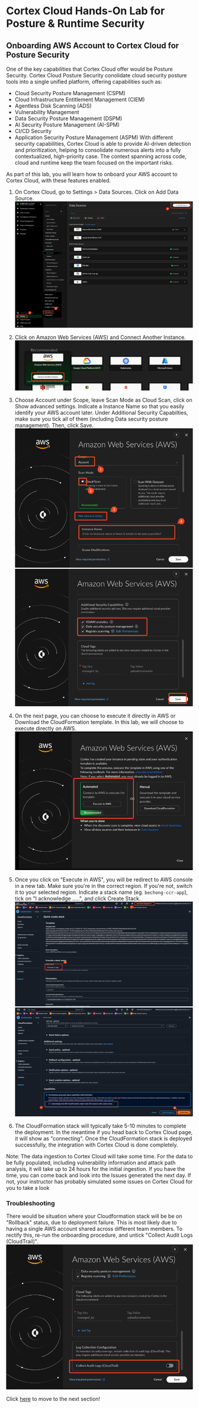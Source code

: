 # Cortex Cloud Hands-On Lab for Posture & Runtime Security
## Onboarding AWS Account to Cortex Cloud for Posture Security
One of the key capabilities that Cortex Cloud offer would be Posture Security. Cortex Cloud Posture Security conolidate cloud security posture tools into a single unified platform, offering capabilities such as:
* Cloud Security Posture Management (CSPM)
* Cloud Infrastructure Entitlement Management (CIEM)
* Agentless Disk Scanning (ADS)
* Vulnerability Management
* Data Security Posture Management (DSPM)
* AI Security Posture Management (AI-SPM)
* CI/CD Security
* Application Security Posture Management (ASPM)
With different security capabilities, Cortex Cloud is able to provide AI-driven detection and prioritization, helping to consolidate numerous alerts into a fully contextualized, high-priority case. The context spanning across code, cloud and runtime keep the team focused on the important risks. 

As part of this lab, you will learn how to onboard your AWS account to Cortex Cloud, with these features enabled. 

1. On Cortex Cloud, go to Settings > Data Sources. Click on Add Data Source.
![](/resources/cc-02.png?raw=true)

2. Click on Amazon Web Services (AWS) and Connect Another Instance.
![](/resources/cc-03.png?raw=true)

3. Choose Account under Scope, leave Scan Mode as Cloud Scan, click on Show advanced settings. Indicate a Instance Name so that you easily identify your AWS account later. Under Additional Security Capabilties, make sure you tick all of them (including Data security posture management). Then, click Save.
![](/resources/cc-04.png?raw=true)
![](/resources/cc-05.png?raw=true)

4. On the next page, you can choose to execute it directly in AWS or Download the CloudFormation template. In this lab, we will choose to execute directly on AWS.
![](/resources/cc-06.png?raw=true)

5. Once you click on "Execute in AWS", you will be redirect to AWS console in a new tab. Make sure you're in the correct region. If you're not, switch it to your selected region. Indicate a stack name (eg. `bechong-ccr-app`), tick on "I acknowledge .....", and click Create Stack.
![](/resources/cc-07.png?raw=true)
![](/resources/cc-08.png?raw=true)

6. The CloudFormation stack will typically take 5-10 minutes to complete the deployment. In the meantime if you head back to Cortex Cloud page, it will show as "connecting". Once the CloudFormation stack is deployed successfully, the integration with Cortex Cloud is done completely.

Note: The data ingestion to Cortex Cloud will take some time. For the data to be fully populated, including vulnerability information and attack path analysis, it will take up to 24 hours for the initial ingestion. If you have the time, you can come back and look into the Issues generated the next day. If not, your instructor has probably simulated some issues on Cortex Cloud for you to take a look

### Troubleshooting
There would be situation where your Cloudformation stack will be be on "Rollback" status, due to deployment failure. This is most likely due to having a single AWS account shared across different team members. To rectify this, re-run the onboarding procedure, and untick "Collect Audit Logs (CloudTrail)".
![](/resources/cc-09.png?raw=true)

Click [here](/05-CortexCloudPostureSecurity.md) to move to the next section!